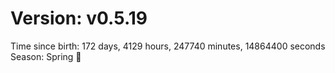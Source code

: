 # Version: v0.5.19
Time since birth: 172 days, 4129 hours, 247740 minutes, 14864400 seconds
Season: Spring 🌸
